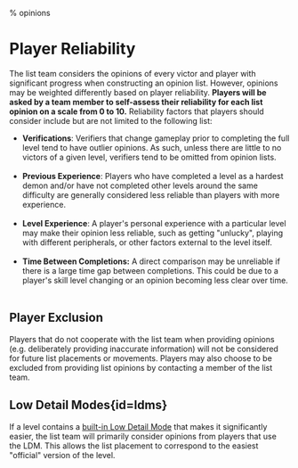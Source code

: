 % opinions

<div class='panel fade js-scroll-anim' data-anim='fade'>

# Player Reliability

The list team considers the opinions of every victor and player with significant progress when constructing an opinion list. However, opinions may be weighted differently based on player reliability. **Players will be asked by a team member to self-assess their reliability for each list opinion on a scale from 0 to 10.** Reliability factors that players should consider include but are not limited to the following list:

- **Verifications**: Verifiers that change gameplay prior to completing the full level tend to have outlier opinions. As such, unless there are little to no victors of a given level, verifiers tend to be omitted from opinion lists.<br><br>
- **Previous Experience**: Players who have completed a level as a hardest demon and/or have not completed other levels around the same difficulty are generally considered less reliable than players with more experience.<br><br>
- **Level Experience**: A player's personal experience with a particular level may make their opinion less reliable, such as getting "unlucky", playing with different peripherals, or other factors external to the level itself.<br><br>
- **Time Between Completions:** A direct comparison may be unreliable if there is a large time gap between completions. This could be due to a player's skill level changing or an opinion becoming less clear over time. <br><br>

## Player Exclusion

Players that do not cooperate with the list team when providing opinions (e.g. deliberately providing inaccurate information) will not be considered for future list placements or movements. Players may also choose to be excluded from providing list opinions by contacting a member of the list team. 

## Low Detail Modes{id=ldms}

If a level contains a [built-in Low Detail Mode](/guidelines/lowdetailmodes/#existing-ldms) that makes it significantly easier, the list team will primarily consider opinions from players that use the LDM. This allows the list placement to correspond to the easiest "official" version of the level.

</div>
